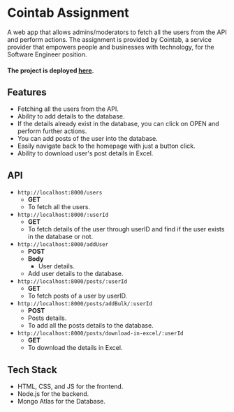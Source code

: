 # Cointab Assignment

A web app that allows admins/moderators to fetch all the users from the API and perform actions. The assignment is provided by Cointab, a service provider that empowers people and businesses with technology, for the Software Engineer position.

#### The project is deployed [here](https://cointab-assignemnt.netlify.app/).

## Features
- Fetching all the users from the API.
- Ability to add details to the database.
- If the details already exist in the database, you can click on OPEN and perform further actions.
- You can add posts of the user into the database.
- Easily navigate back to the homepage with just a button click.
- Ability to download user's post details in Excel.

## API
- `http://localhost:8000/users`
  - **GET**
  - To fetch all the users.
- `http://localhost:8000/:userId`
  - **GET**
  - To fetch details of the user through userID and find if the user exists in the database or not.
- `http://localhost:8000/addUser`
  - **POST**
  - **Body**
    - User details.
  - Add user details to the database.
- `http://localhost:8000/posts/:userId`
  - **GET**
  - To fetch posts of a user by userID.
- `http://localhost:8000/posts/addBulk/:userId`
  - **POST**
  - Posts details.
  - To add all the posts details to the database.
- `http://localhost:8000/posts/download-in-excel/:userId`
  - **GET**
  - To download the details in Excel.

## Tech Stack
- HTML, CSS, and JS for the frontend.
- Node.js for the backend.
- Mongo Atlas for the Database.
